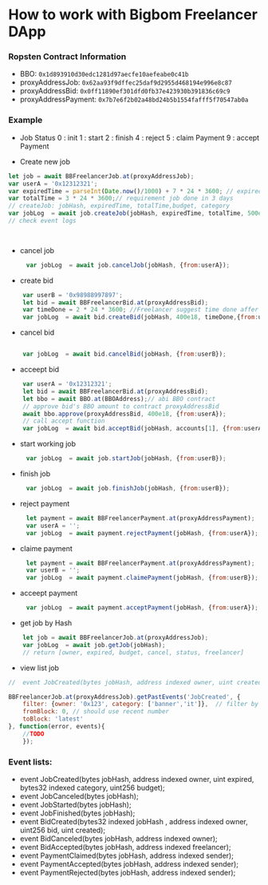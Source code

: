 # How to work with Bigbom Freelancer DApp

### Ropsten Contract Information 

* BBO: `0x1d893910d30edc1281d97aecfe10aefeabe0c41b`
* proxyAddressJob: `0x62aa93f9dffec25daf9d2955d468194e996e8c87`
* proxyAddressBid: `0x0ff11890ef301dfd0fb37e423930b391836c69c9`
* proxyAddressPayment: `0x7b7e6f2b02a48bd24b5b1554fafff5f70547ab0a`

### Example

* Job Status
	0 : init 
	1 : start 
	2 : finish 
	4 : reject
	5 : claim Payment
	9 : accept Payment

* Create new job

```javascript
let job = await BBFreelancerJob.at(proxyAddressJob);
var userA = '0x12312321';
var expiredTime = parseInt(Date.now()/1000) + 7 * 24 * 3600; // expired after 7 days
var totalTime = 3 * 24 * 3600;// requirement job done in 3 days 
// createJob: jobHash, expiredTime, totalTime,budget, category
var jobLog  = await job.createJob(jobHash, expiredTime, totalTime, 500e18, 'banner', {from:userA});
// check event logs

    
```

* cancel job 
```javascript
     var jobLog  = await job.cancelJob(jobHash, {from:userA});
```
* create bid

```javascript
    var userB = '0x98988997897';
    let bid = await BBFreelancerBid.at(proxyAddressBid);
    var timeDone = 2 * 24 * 3600; //Freelancer suggest time done affer 2 days
    var jobLog  = await bid.createBid(jobHash, 400e18, timeDone,{from:userB});
```

* cancel bid
```javascript

    var jobLog  = await bid.cancelBid(jobHash, {from:userB});
```

* acceept bid
```javascript
	var userA = '0x12312321';
    let bid = await BBFreelancerBid.at(proxyAddressBid);
    let bbo = await BBO.at(BBOAddress);// abi BBO contract
    // approve bid's BBO amount to contract proxyAddressBid
    await bbo.approve(proxyAddressBid, 400e18, {from:userA});
    // call accept function
    var jobLog  = await bid.acceptBid(jobHash, accounts[1], {from:userA});
```
* start working job
```javascript
     var jobLog  = await job.startJob(jobHash, {from:userB});
```
* finish job
```javascript
     var jobLog  = await job.finishJob(jobHash, {from:userB});
```
* reject payment
```javascript
     let payment = await BBFreelancerPayment.at(proxyAddressPayment);
     var userA = '';
     var jobLog  = await payment.rejectPayment(jobHash, {from:userA});
```
* claime payment
```javascript
     let payment = await BBFreelancerPayment.at(proxyAddressPayment);
     var userB = '';
     var jobLog  = await payment.claimePayment(jobHash, {from:userB});
```
* acceept payment
```javascript
     var jobLog  = await payment.acceptPayment(jobHash, {from:userA});
```
* get job by Hash
```javascript
    let job = await BBFreelancerJob.at(proxyAddressJob);
    var jobLog  = await job.getJob(jobHash);
    // return [owner, expired, budget, cancel, status, freelancer]
```

* view list job

```javascript
//  event JobCreated(bytes jobHash, address indexed owner, uint created, string category);

BBFreelancerJob.at(proxyAddressJob).getPastEvents('JobCreated', {
    filter: {owner: '0x123', category: ['banner','it']},  // filter by owner, category
    fromBlock: 0, // should use recent number
    toBlock: 'latest'
}, function(error, events){
	//TODO
	});
```

### Event lists:

- event JobCreated(bytes jobHash, address indexed owner, uint expired, bytes32 indexed category, uint256  budget);
- event JobCanceled(bytes jobHash);
- event JobStarted(bytes jobHash);
- event JobFinished(bytes jobHash);
- event BidCreated(bytes32 indexed jobHash , address indexed owner, uint256 bid, uint created);
- event BidCanceled(bytes jobHash, address indexed owner);
- event BidAccepted(bytes jobHash, address indexed freelancer);
- event PaymentClaimed(bytes jobHash, address indexed sender);
- event PaymentAccepted(bytes jobHash, address indexed sender);
- event PaymentRejected(bytes jobHash, address indexed sender);
